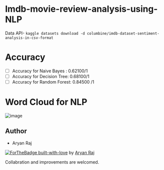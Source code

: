 # Imdb-movie-review-analysis-using-NLP

Data API- ```kaggle datasets download -d columbine/imdb-dataset-sentiment-analysis-in-csv-format```

# Accuracy
- [ ] Accuracy for Naive Bayes : 0.62100/1
- [ ] Accuracy for Decision Tree: 0.68100/1
- [ ] Accuracy for Random Forest: 0.84500 /1

# Word Cloud for NLP
![image](https://user-images.githubusercontent.com/75358720/148759260-f86953af-c23f-4a5b-b60e-7531b0877904.png)

## Author

* Aryan Raj

[![ForTheBadge built-with-love](http://ForTheBadge.com/images/badges/built-with-love.svg)](https://GitHub.com/Naereen/) by [Aryan Raj](https://www.linkedin.com/in/aryan-raj-3a68b39a/)


Collabration and improvements are welcomed.

